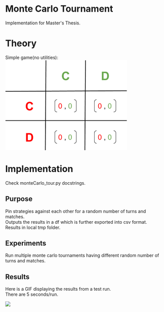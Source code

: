 # Monte Carlo Tournament #

Implementation for Master's Thesis.
# Theory #
Simple game(no utilities):
![](game_design_normal_form.png)

# Implementation #

Check monteCarlo_tour.py docstrings.

## Purpose ##

Pin strategies against each other for a random number of turns and matches.  
Outputs the results in a df which is further exported into csv format.  
Results in local tmp folder.

## Experiments ##

Run multiple monte carlo tournaments having different random number of turns and matches.

## Results ##

Here is a GIF displaying the results from a test run.  
There are 5 seconds/run.

![](results.gif)